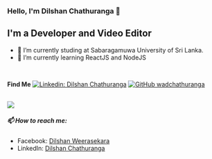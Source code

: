 ### Hello, I'm Dilshan Chathuranga 👋

## I'm a Developer and Video Editor

- 🌱 I’m currently studing at Sabaragamuwa University of Sri Lanka.
- 🌱 I’m currently learning ReactJS and NodeJS

<br/>

**Find Me**
[![Linkedin: Dilshan Chathuranga](https://img.shields.io/badge/-wadchathuranga-blue?style=flat-square&logo=Linkedin&logoColor=white&link=https://www.linkedin.com/in/dilshan-chathuranga-2a5a291a8/)](https://www.linkedin.com/in/dilshan-chathuranga-2a5a291a8/)
[![GitHub wadchathuranga](https://img.shields.io/github/followers/wadchathuranga?label=follow&style=social)](https://github.com/wadchathuranga)

<br/>

<a href="https://github.com/wadchathuranga">
  <img src='https://github-readme-stats.vercel.app/api?username=wadchathuranga&&show_icons=true&title_color=ffffff&icon_color=bb2acf&text_color=daf7dc&bg_color=151515'>
</a>




##### 📫 How to reach me:
- Facebook: [Dilshan Weerasekara](https://www.facebook.com/dilshan.chathuranga.16)
- LinkedIn: [Dilshan Chathuranga](https://www.linkedin.com/in/dilshan-chathuranga-2a5a291a8/)


<!--
**wadchathuranga/wadchathuranga** is a ✨ _special_ ✨ repository because its `README.md` (this file) appears on your GitHub profile.

Here are some ideas to get you started:

- 🔭 I’m currently working on ...
- 🌱 I’m currently learning ...
- 👯 I’m looking to collaborate on ...
- 🤔 I’m looking for help with ...
- 💬 Ask me about ...
- 📫 How to reach me: ...
- 😄 Pronouns: ...
- ⚡ Fun fact: ...

**Your Contact Icons**
<a href="#">
  <img align="left" alt="#" width="22px" src="https://cdn.jsdelivr.net/npm/simple-icons@v3/icons/twitter.svg" />
</a>
<a href="https://linkedin.com/in/dilshan-chathuranga-2a5a291a8/">
  <img align="left" alt="Pawan's Linkdein" width="22px" src="https://cdn.jsdelivr.net/npm/simple-icons@v3/icons/linkedin.svg" />
</a>
<a href="https://github.com/wadchathuranga">
  <img align="left" alt="Pawan's Github" width="22px" src="https://cdn.jsdelivr.net/npm/simple-icons@v3/icons/github.svg" />
</a>
<a href="#">
  <img align="left" alt="#" width="22px" src="https://cdn.jsdelivr.net/npm/simple-icons@v3/icons/telegram.svg" />
</a>
<a href="#">
  <img align="left" alt="#" width="22px" src="https://cdn.jsdelivr.net/npm/simple-icons@v3/icons/instagram.svg" />
</a>
<a href="https://www.facebook.com/dilshan.chathuranga.16">
  <img align="left" alt="#" width="22px" src="https://cdn.jsdelivr.net/npm/simple-icons@v3/icons/facebook.svg" />
</a>
<a href="#">
  <img align="left" alt="#" width="22px" src="https://cdn.jsdelivr.net/npm/simple-icons@v3/icons/youtube.svg" />
</a>


*Another Way to social contacts*
[![Twitter: imthepk](https://img.shields.io/twitter/follow/wadchathuranga?style=social)](https://twitter.com/wadchathuranga)
[![Linkedin: imthepk](https://img.shields.io/badge/-wadchathuranga-blue?style=flat-square&logo=Linkedin&logoColor=white&link=https://www.linkedin.com/in/wadchathuranga/)](https://www.linkedin.com/in/imthepk/)
[![GitHub iampawan](https://img.shields.io/github/followers/iampawan?label=follow&style=social)](https://github.com/wadchathuranga)
[![website](https://img.shields.io/badge/PortfolioWebsite-pawan.live-2648ff?style=flat-square&logo=google-chrome)](url_here)


**Your Stats of Github**
If you want change (username, title_color, icon_color, text_color, and bg_color) you can change whatever you wants:
<a href="https://github.com/wadchathuranga">
  <img src='https://github-readme-stats.vercel.app/api?username=wadchathuranga&&show_icons=true&title_color=ffffff&icon_color=bb2acf&text_color=daf7dc&bg_color=151515'>
</a>

**Languages**
<a href="https://github.com/wadchathuranga">
  <img align="center" src="https://github-readme-stats.vercel.app/api/top-langs/?username=wadchathuranga&theme=dark&hide_langs_below=1" />
</a>

**Languages and Tools:**  
<code><img height="20" src="https://raw.githubusercontent.com/github/explore/80688e429a7d4ef2fca1e82350fe8e3517d3494d/topics/flutter/flutter.png"></code>
<code><img height="20" src="https://raw.githubusercontent.com/github/explore/80688e429a7d4ef2fca1e82350fe8e3517d3494d/topics/dart/dart.png"></code>
<code><img height="20" src="https://raw.githubusercontent.com/github/explore/80688e429a7d4ef2fca1e82350fe8e3517d3494d/topics/android/android.png"></code>
<code><img height="20" src="https://raw.githubusercontent.com/github/explore/80688e429a7d4ef2fca1e82350fe8e3517d3494d/topics/javascript/javascript.png"></code>
<code><img height="20" src="https://raw.githubusercontent.com/github/explore/80688e429a7d4ef2fca1e82350fe8e3517d3494d/topics/vue/vue.png"></code>
<code><img height="20" src="https://raw.githubusercontent.com/github/explore/80688e429a7d4ef2fca1e82350fe8e3517d3494d/topics/nodejs/nodejs.png"></code>

*Another Way*
[<img align="left" alt="Visual Studio Code" width="26px" src="https://raw.githubusercontent.com/github/explore/80688e429a7d4ef2fca1e82350fe8e3517d3494d/topics/visual-studio-code/visual-studio-code.png" />][webdevplaylist]
[<img align="left" alt="HTML5" width="26px" src="https://raw.githubusercontent.com/github/explore/80688e429a7d4ef2fca1e82350fe8e3517d3494d/topics/html/html.png" />][webdevplaylist]
[<img align="left" alt="CSS3" width="26px" src="https://raw.githubusercontent.com/github/explore/80688e429a7d4ef2fca1e82350fe8e3517d3494d/topics/css/css.png" />][cssplaylist]
[<img align="left" alt="Sass" width="26px" src="https://raw.githubusercontent.com/github/explore/80688e429a7d4ef2fca1e82350fe8e3517d3494d/topics/sass/sass.png" />][cssplaylist]
[<img align="left" alt="JavaScript" width="26px" src="https://raw.githubusercontent.com/github/explore/80688e429a7d4ef2fca1e82350fe8e3517d3494d/topics/javascript/javascript.png" />][jsplaylist]
[<img align="left" alt="React" width="26px" src="https://raw.githubusercontent.com/github/explore/80688e429a7d4ef2fca1e82350fe8e3517d3494d/topics/react/react.png" />][reactplaylist]
[<img align="left" alt="Gatsby" width="26px" src="https://raw.githubusercontent.com/github/explore/e94815998e4e0713912fed477a1f346ec04c3da2/topics/gatsby/gatsby.png" />][webdevplaylist]
[<img align="left" alt="GraphQL" width="26px" src="https://raw.githubusercontent.com/github/explore/80688e429a7d4ef2fca1e82350fe8e3517d3494d/topics/graphql/graphql.png" />][webdevplaylist]
[<img align="left" alt="Node.js" width="26px" src="https://raw.githubusercontent.com/github/explore/80688e429a7d4ef2fca1e82350fe8e3517d3494d/topics/nodejs/nodejs.png" />][webdevplaylist]
[<img align="left" alt="Deno" width="26px" src="https://raw.githubusercontent.com/github/explore/361e2821e2dea67711cde99c9c40ed357061cf27/topics/deno/deno.png" />][webdevplaylist]
[<img align="left" alt="SQL" width="26px" src="https://raw.githubusercontent.com/github/explore/80688e429a7d4ef2fca1e82350fe8e3517d3494d/topics/sql/sql.png" />][webdevplaylist]
[<img align="left" alt="MySQL" width="26px" src="https://raw.githubusercontent.com/github/explore/80688e429a7d4ef2fca1e82350fe8e3517d3494d/topics/mysql/mysql.png" />][webdevplaylist]
[<img align="left" alt="MongoDB" width="26px" src="https://raw.githubusercontent.com/github/explore/80688e429a7d4ef2fca1e82350fe8e3517d3494d/topics/mongodb/mongodb.png" />][webdevplaylist]
[<img align="left" alt="Git" width="26px" src="https://raw.githubusercontent.com/github/explore/80688e429a7d4ef2fca1e82350fe8e3517d3494d/topics/git/git.png" />][webdevplaylist]
[<img align="left" alt="GitHub" width="26px" src="https://raw.githubusercontent.com/github/explore/78df643247d429f6cc873026c0622819ad797942/topics/github/github.png" />]


**How to pin repository | you can change some attributes | theme: light/dark**
<a href="https://github.com/wadchathuranga/<your_repository_name_here>">
 <img align="center" src="https://github-readme-stats.vercel.app/api/pin/?username=wadchathuranga&repo=<your_repository_name_here>&theme=light" />
</a>

-->
